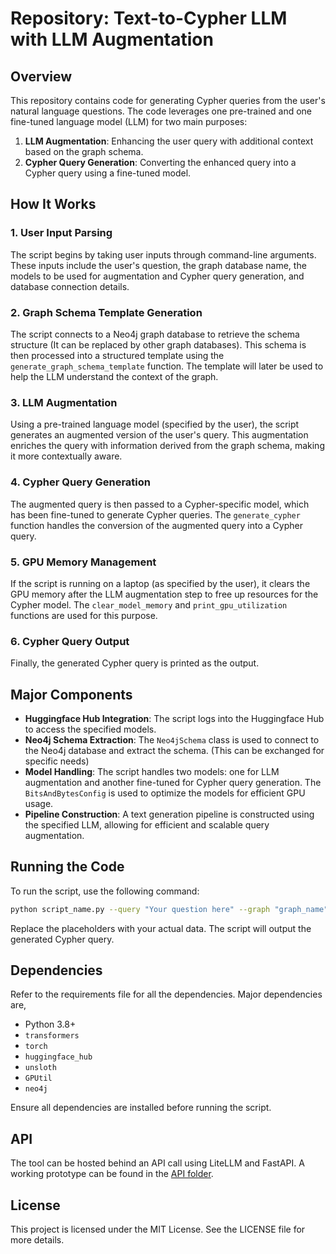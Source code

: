 # Repository: Text-to-Cypher LLM with LLM Augmentation

## Overview

This repository contains code for generating Cypher queries from the user's natural language questions. The code leverages one pre-trained and one fine-tuned language model (LLM) for two main purposes:
1. **LLM Augmentation**: Enhancing the user query with additional context based on the graph schema.
2. **Cypher Query Generation**: Converting the enhanced query into a Cypher query using a fine-tuned model.

## How It Works

### 1. User Input Parsing
The script begins by taking user inputs through command-line arguments. These inputs include the user's question, the graph database name, the models to be used for augmentation and Cypher query generation, and database connection details.

### 2. Graph Schema Template Generation
The script connects to a Neo4j graph database to retrieve the schema structure (It can be replaced by other graph databases). This schema is then processed into a structured template using the `generate_graph_schema_template` function. The template will later be used to help the LLM understand the context of the graph. 

### 3. LLM Augmentation
Using a pre-trained language model (specified by the user), the script generates an augmented version of the user's query. This augmentation enriches the query with information derived from the graph schema, making it more contextually aware. 

### 4. Cypher Query Generation
The augmented query is then passed to a Cypher-specific model, which has been fine-tuned to generate Cypher queries. The `generate_cypher` function handles the conversion of the augmented query into a Cypher query.

### 5. GPU Memory Management
If the script is running on a laptop (as specified by the user), it clears the GPU memory after the LLM augmentation step to free up resources for the Cypher model. The `clear_model_memory` and `print_gpu_utilization` functions are used for this purpose.

### 6. Cypher Query Output
Finally, the generated Cypher query is printed as the output.

## Major Components

- **Huggingface Hub Integration**: The script logs into the Huggingface Hub to access the specified models.
- **Neo4j Schema Extraction**: The `Neo4jSchema` class is used to connect to the Neo4j database and extract the schema. (This can be exchanged for specific needs)
- **Model Handling**: The script handles two models: one for LLM augmentation and another fine-tuned for Cypher query generation. The `BitsAndBytesConfig` is used to optimize the models for efficient GPU usage.
- **Pipeline Construction**: A text generation pipeline is constructed using the specified LLM, allowing for efficient and scalable query augmentation.

## Running the Code

To run the script, use the following command:

```bash
python script_name.py --query "Your question here" --graph "graph_name" --augmentModel "model_name" --cypherModel "model_name" --graphURL "neo4j://your-graph-url" --graphUser "username" --graphPWD "password" --running_on_laptop True/False
```

Replace the placeholders with your actual data. The script will output the generated Cypher query.

## Dependencies
Refer to the requirements file for all the dependencies. Major dependencies are,

- Python 3.8+
- `transformers`
- `torch`
- `huggingface_hub`
- `unsloth`
- `GPUtil`
- `neo4j`

Ensure all dependencies are installed before running the script.

## API 
The tool can be hosted behind an API call using LiteLLM and FastAPI. A working prototype can be found in the [API folder](https://github.com/gneeraj97/CypherK9/tree/main/api). 

## License

This project is licensed under the MIT License. See the LICENSE file for more details.
